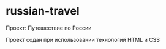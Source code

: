 # russian-travel
Проект: Путешествие по России

Проект содан при использовании технологий HTML и CSS

